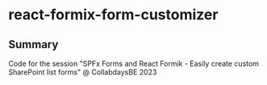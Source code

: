# react-formix-form-customizer

## Summary

Code for the session "SPFx Forms and React Formik - Easily create custom SharePoint list forms" @ CollabdaysBE 2023